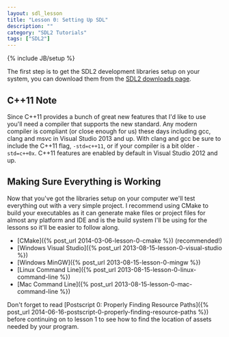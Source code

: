 ```yaml
---
layout: sdl_lesson
title: "Lesson 0: Setting Up SDL"
description: ""
category: "SDL2 Tutorials"
tags: ["SDL2"]
---
```

{% include JB/setup %}

The first step is to get the SDL2 development libraries setup on your system, you can download
them from the [SDL2 downloads page](http://www.libsdl.org/download-2.0.php). 

<!--more-->

C++11 Note
-
Since C++11 provides a bunch of great new features that I'd like to use you'll need a
compiler that supports the new standard. Any modern compiler is compliant (or close enough for us)
these days including gcc, clang and msvc in Visual Studio 2013 and up. With clang and gcc be sure to include the C++11 flag,
`-std=c++11`, or if your compiler is a bit older `-std=c++0x`. C++11 features are enabled by default in 
Visual Studio 2012 and up.

Making Sure Everything is Working
-
Now that you've got the libraries setup on your computer we'll test everything out with a very simple
project. I recommend using CMake to build your executables as it can generate make files or
project files for almost any platform and IDE and is the build system I'll be using for the lessons so
it'll be easier to follow along.

- [CMake]({% post_url 2014-03-06-lesson-0-cmake %}) (recommended!)
- [Windows Visual Studio]({% post_url 2013-08-15-lesson-0-visual-studio %})
- [Windows MinGW]({% post_url 2013-08-15-lesson-0-mingw %})
- [Linux Command Line]({% post_url 2013-08-15-lesson-0-linux-command-line %})
- [Mac Command Line]({% post_url 2013-08-15-lesson-0-mac-command-line %})

Don't forget to read [Postscript 0: Properly Finding Resource Paths]({% post_url 2014-06-16-postscript-0-properly-finding-resource-paths %}) before continuing on to lesson 1 to see how to find the location of assets needed by your program.


